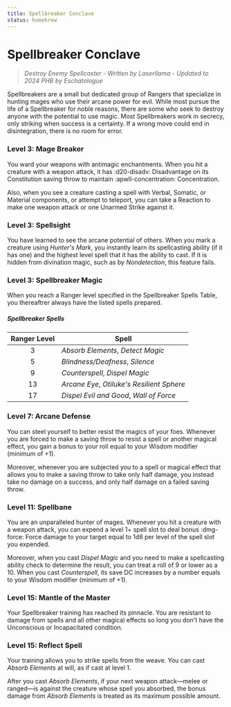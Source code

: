 ```yaml
---
title: Spellbreaker Conclave
status: homebrew
---
```


# Spellbreaker Conclave

> *Destroy Enemy Spellcaster - Written by Laserllama - Updated to 2024 PHB by Eschatologue*

Spellbreakers are a small but dedicated group of Rangers that specialize in hunting mages who use their arcane power for evil. While most pursue the life of a Spellbreaker for noble reasons, there are some who seek to destroy anyone with the potential to use magic. Most Spellbreakers work in secrecy, only striking when success is a certainty. If a wrong move could end in disintegration, there is no room for error.

### Level 3: Mage Breaker

You ward your weapons with antimagic enchantments. When you hit a creature with a weapon attack, it has :d20-disadv: Disadvantage on its Constitution saving throw to maintain :apwll-concentration: Concentration.

Also, when you see a creature casting a spell with Verbal, Somatic, or Material components, or attempt to teleport, you can take a Reaction to make one weapon attack or one Unarmed Strike against it.

### Level 3: Spellsight

You have learned to see the arcane potential of others. When you mark a creature using *Hunter's Mark*, you instantly learn its spellcasting ability (if it has one) and the highest level spell that it has the ability to cast. If it is hidden from divination magic, such as by *Nondetection*, this feature fails.

### Level 3: Spellbreaker Magic

When you reach a Ranger level specified in the Spellbreaker Spells Table, you thereaftrer always have the listed spells prepared.

##### Spellbreaker Spells

| Ranger Level | Spell |
|:-:|---|
| 3 | *Absorb Elements*, *Detect Magic* |
| 5 | *Blindness/Deafness*, *Silence* |
| 9 | *Counterspell*, *Dispel Magic* |
| 13 | *Arcane Eye*, *Otiluke's Resilient Sphere* |
| 17 | *Dispel Evil and Good*, *Wall of Force* |

### Level 7: Arcane Defense

You can steel yourself to better resist the magics of your foes. Whenever you are forced to make a saving throw to resist a spell or another magical effect, you gain a bonus to your roll equal to your Wisdom modifier (minimum of +1).

Moreover, whenever you are subjected you to a spell or magical effect that allows you to make a saving throw to take only half damage, you instead take no damage on a success, and only half damage on a failed saving throw.

### Level 11: Spellbane

You are an unparalleled hunter of mages. Whenever you hit a creature with a weapon attack, you can expend a level 1+ spell slot to deal bonus :dmg-force: Force damage to your target equal to 1d8 per level of the spell slot you expended.

Moreover, when you cast *Dispel Magic* and you need to make a spellcasting ability check to determine the result, you can treat a roll of 9 or lower as a 10. When you cast *Counterspell*, its save DC increases by a number equals to your Wisdom modifier (minimum of +1).

### Level 15: Mantle of the Master

Your Spellbreaker training has reached its pinnacle. You are resistant to damage from spells and all other magical effects so long you don't have the Unconscious or Incapacitated condition.

### Level 15: Reflect Spell

Your training allows you to strike spells from the weave. You can cast *Absorb Elements* at will, as if cast at level 1.

After you cast *Absorb Elements*, if your next weapon attack—melee or ranged—is against the creature whose spell you absorbed, the bonus damage from *Absorb Elements* is treated as its maximum possible amount.